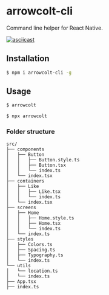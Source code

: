 # arrowcolt-cli

Command line helper for React Native.

[![asciicast](https://asciinema.org/a/0eBpDfA3seX3xjMB4y7P7IORL.svg)](https://asciinema.org/a/0eBpDfA3seX3xjMB4y7P7IORL)

## Installation

```bash
$ npm i arrowcolt-cli -g
```

## Usage

```bash
$ arrowcolt
```

```bash
$ npx arrowcolt
```

### Folder structure

```text
src/
├── components
│   ├── Button
│   │   ├── Button.style.ts
│   │   ├── Button.tsx
│   │   └── index.ts
│   └── index.tsx
├── containers
│   ├── Like
│   │   ├── Like.tsx
│   │   └── index.ts
│   └── index.tsx
├── screens
│   ├── Home
│   │   ├── Home.style.ts
│   │   ├── Home.tsx
│   │   └── index.ts
│   └── index.ts
├── styles
│   ├── Colors.ts
│   ├── Spacing.ts
│   ├── Typography.ts
│   └── index.ts
└── utils
│   └── location.ts
│   └── index.ts
├── App.tsx
├── index.ts
```
